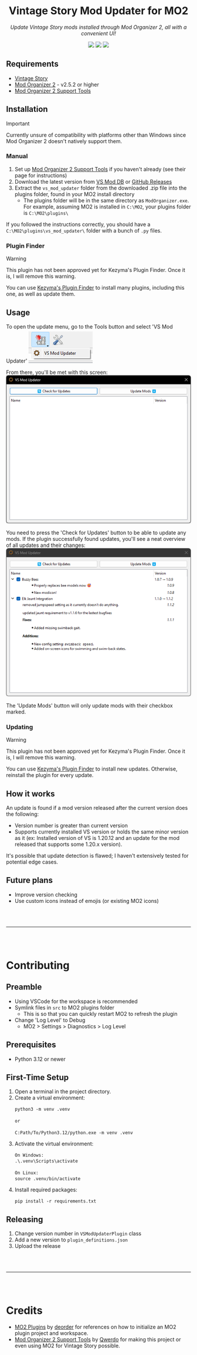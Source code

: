 <center>

# Vintage Story Mod Updater for MO2

*Update Vintage Story mods installed through Mod Organizer 2, all with a convenient UI!*

![](https://img.shields.io/badge/%E2%9A%99%EF%B8%8F-VS%20Mod%20DB-%23a6947b?style=flat&labelColor=%237d6b56&link=https%3A%2F%2Fmods.vintagestory.at%2Fmodupdaterformo)
![](https://img.shields.io/discord/532779726343897104?style=flat&logo=discord&label=Discord&color=%237289da&link=https%3A%2F%2Fdiscord.gg%2FsWVexFEWNZ)
![](https://img.shields.io/badge/GitHub-gray?style=flat&logo=github&link=https%3A%2F%2Fgithub.com%2Fmosharky)


</center>


## Requirements
- [Vintage Story](https://www.vintagestory.at/)
- [Mod Organizer 2](https://github.com/ModOrganizer2/modorganizer/releases) - v2.5.2 or higher
- [Mod Organizer 2 Support Tools](https://mods.vintagestory.at/vsmosupportplugin)


## Installation

> [!IMPORTANT]
> Currently unsure of compatibility with platforms other than Windows since Mod Organizer 2 doesn't natively support them.

### Manual
1. Set up [Mod Organizer 2 Support Tools](https://mods.vintagestory.at/vsmosupportplugin) if you haven't already (see their page for instructions)
2. Download the latest version from [VS Mod DB](https://mods.vintagestory.at/) or [GitHub Releases](https://github.com/mosharky/MO2-VS-Mod-Updater/releases)
3. Extract the `vs_mod_updater` folder from the downloaded .zip file into the plugins folder, found in your MO2 install directory
    - The plugins folder will be in the same directory as `ModOrganizer.exe`. For example, assuming MO2 is installed in `C:\MO2`, your plugins folder is `C:\MO2\plugins\`

If you followed the instructions correctly, you should have a `C:\MO2\plugins\vs_mod_updater\` folder with a bunch of `.py` files.

### Plugin Finder
> [!WARNING]
> This plugin has not been approved yet for Kezyma's Plugin Finder. Once it is, I will remove this warning.

You can use [Kezyma's Plugin Finder](https://kezyma.github.io/?p=pluginfinder) to install many plugins, including this one, as well as update them.


## Usage
To open the update menu, go to the Tools button and select 'VS Mod Updater'
![](https://raw.githubusercontent.com/mosharky/MO2-VS-Mod-Updater/refs/heads/main/assets/plugin_dropdown.png)

From there, you'll be met with this screen:
![](https://raw.githubusercontent.com/mosharky/MO2-VS-Mod-Updater/refs/heads/main/assets/plugin_ui.png)

You need to press the 'Check for Updates' button to be able to update any mods. If the plugin successfully found updates, you'll see a neat overview of all updates and their changes:
![](https://raw.githubusercontent.com/mosharky/MO2-VS-Mod-Updater/refs/heads/main/assets/updates_found.png)

The 'Update Mods' button will only update mods with their checkbox marked.

### Updating
> [!WARNING]
> This plugin has not been approved yet for Kezyma's Plugin Finder. Once it is, I will remove this warning.

You can use [Kezyma's Plugin Finder](https://kezyma.github.io/?p=pluginfinder) to install new updates. Otherwise, reinstall the plugin for every update.


## How it works
An update is found if a mod version released after the current version does the following:
- Version number is greater than current version
- Supports currently installed VS version or holds the same minor version as it (ex: Installed version of VS is 1.20.12 and an update for the mod released that supports some 1.20.x version).

It's possible that update detection is flawed; I haven't extensively tested for potential edge cases.


## Future plans
- Improve version checking
- Use custom icons instead of emojis (or existing MO2 icons)


<br>
<br>

***

<br>
<br>


# Contributing

## Preamble
- Using VSCode for the workspace is recommended
- Symlink files in `src` to MO2 plugins folder
    - This is so that you can quickly restart MO2 to refresh the plugin
- Change 'Log Level' to Debug
    - MO2 > Settings > Diagnostics > Log Level

## Prerequisites
- Python 3.12 or newer

## First-Time Setup
1. Open a terminal in the project directory.
2. Create a virtual environment:
   ```
   python3 -m venv .venv
   
   or
   
   C:Path/To/Python3.12/python.exe -m venv .venv
   ```
3. Activate the virtual environment:
   ```
   On Windows:
   .\.venv\Scripts\activate

   On Linux:
   source .venv/bin/activate
   ```
4. Install required packages:
   ```
   pip install -r requirements.txt
   ```

## Releasing
1. Change version number in `VSModUpdaterPlugin` class
2. Add a new version to `plugin_definitions.json`
3. Upload the release


<br>
<br>

***

<br>
<br>


# Credits
- [MO2 Plugins](https://github.com/deorder/mo2-plugins) by [deorder](https://github.com/deorder) for references on how to initialize an MO2 plugin project and workspace.
- [Mod Organizer 2 Support Tools](https://mods.vintagestory.at/vsmosupportplugin) by [Qwerdo](https://mods.vintagestory.at/show/user/adf3da0e8b6165d9e974) for making this project or even using MO2 for Vintage Story possible.